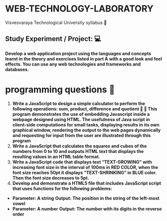 # WEB-TECHNOLOGY-LABORATORY
Visvesvaraya Technological University syllabus 📘

## Study Experiment / Project: 💻

**Develop a web application project using the languages and concepts learnt in the theory and exercises listed in part A with a good look and feel effects. You can use any web technologies and frameworks and databases.**

# programming questions 📔
1. **Write a JavaScript to design a simple calculator to perform the following operations: sum, product, difference and quotient 💨 💨 This program demonstrates the use of embedding Javascript inside a webpage designed using HTML. The usefulness of Java script in client-side computations for small tasks, displaying results in its own graphical window, rendering the output to the web pages dynamically and requesting for input from the user are illustrated through this program** <br>
2. **Write a JavaScript that calculates the squares and cubes of the numbers from 0 to 10 and outputs HTML text that displays the resulting values in an HTML table format.**
3. **Write a JavaScript code that displays text “TEXT-GROWING” with increasing font size in the interval of 100ms in RED COLOR, when the font size reaches 50pt it displays “TEXT-SHRINKING” in BLUE color. Then the font size decreases to 5pt.**
4. **Develop and demonstrate a HTML5 file that includes JavaScript script that uses functions for the following problems:**

* __Parameter: A string__
__Output: The position in the string of the left-most vowel__ <br/>
* __Parameter: A number__
__Output: The number with its digits in the reverse order__


